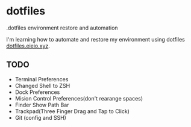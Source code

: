 # dotfiles
.dotfiles environment restore and automation

I'm learning how to automate and restore my environment using dotfiles [dotfiles.eieio.xyz](http://dotfiles/eieio.xyz).


## TODO
 - Terminal Preferences
 - Changed Shell to ZSH
 - Dock Preferences
 - Mision Control Preferences(don't rearange spaces)
 - Finder Show Path Bar
 - Trackpad(Three Finger Drag and Tap to Click)
 - Git (config and SSH)
